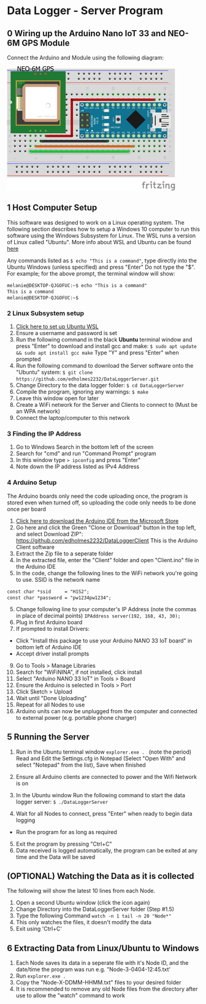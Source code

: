 # Data Logger - Server Program
## 0 Wiring up the Arduino Nano IoT 33 and NEO-6M GPS Module
Connect the Arduino and Module using the following diagram:


<img src="https://github.com/edholmes2232/DataLoggerServer/blob/master/arduino-wiring.png" width="438" height="324" />




## 1 Host Computer Setup
This software was designed to work on a Linux operating system. The following section describes how to setup a Windows 10 computer to run this software using the Windows Subsystem for Linux. The WSL runs a version of Linux called "Ubuntu". 
More info about WSL and Ubuntu can be found [here](https://wiki.ubuntu.com/WSL)



Any commands listed as `$ echo "This is a command"`, type directly into the Ubuntu Windows (unless specified) and press "Enter"
Do not type the "$". For example; for the above prompt, the terminal window will show:
```
melanie@DESKTOP-QJGOFUC:~$ echo "This is a command"
This is a command
melanie@DESKTOP-QJGOFUC:~$
```



### 2 Linux Subsystem setup
1. [Click here to set up Ubuntu WSL](https://ubuntu.com/wsl)
2. Ensure a username and password is set
3. Run the following command in the black **Ubuntu** terminal window and press "Enter" to download and install gcc and make:
`$ sudo apt update && sudo apt install gcc make`
Type "Y" and press "Enter" when prompted
4. Run the following command to download the Server software onto the "Ubuntu" system:
`$ git clone https://github.com/edholmes2232/DataLoggerServer.git`
5. Change Directory to the data logger folder:
`$ cd DataLoggerServer`
6. Compile the program, ignoring any warnings:
`$ make` 
7. Leave this window open for later
8. Create a WiFi network for the Server and Clients to connect to (Must be an WPA network)
9. Connect the laptop/computer to this network

### 3 Finding the IP Address
1. Go to Windows Search in the bottom left of the screen
2. Search for "cmd" and run "Command Prompt" program
3. In this window type `> ipconfig` and press "Enter"
4. Note down the IP address listed as IPv4 Address

### 4 Arduino Setup
The Arduino boards only need the code uploading once, the program is stored even when turned off, so uploading the code only needs to be done once per board

1. [Click here to download the Arduino IDE from the Microsoft Store](https://www.microsoft.com/store/apps/9nblggh4rsd8) 
2. Go here and click the Green "Clone or Download" button in the top left, and select Download ZIP": https://github.com/edholmes2232/DataLoggerClient
This is the Arduino Client software
3. Extract the Zip file to a seperate folder
4. In the extracted file, enter the "Client" folder and open "Client.ino" file in the Arduino IDE
5. In the code, change the following lines to the WiFi network you're going to use. SSID is the network name 
```
const char *ssid     = "H1S2";
const char *password = "pw1234pw1234";
```

5. Change following line to your computer's IP Address (note the commas in place of decimal points)
`IPAddress server(192, 168, 43, 30);`
6. Plug in first Arduino board
7. If prompted to install Drivers:
  * Click "Install this package to use your Arduino NANO 33 IoT board" in bottom left of Arduino IDE
  * Accept driver install prompts 

9. Go to Tools > Manage Libraries
10. Search for "WiFiNINA", if not installed, click install
11. Select "Arduino NANO 33 IoT" in Tools > Board
12. Ensure the Arduino is selected in Tools > Port
13. Click Sketch > Upload
14. Wait until "Done Uploading" 
15. Repeat for all Nodes to use
16. Arduino units can now be unplugged from the computer and connected to external power (e.g. portable phone charger)
 
## 5 Running the Server
1. Run in the Ubuntu terminal window `explorer.exe . ` (note the period)
Read and Edit the Settings.cfg in Notepad (Select "Open With" and select "Notepad" from the list), Save when finished

2. Ensure all Arduino clients are connected to power and the Wifi Network is on
3. In the Ubuntu window Run the following command to start the data logger server:
`$ ./DataLoggerServer`
4. Wait for all Nodes to connect, press "Enter" when ready to begin data logging
  * Run the program for as long as required
5. Exit the program by pressing "Ctrl+C"
6. Data received is logged automatically, the program can be exited at any time and the Data will be saved

##  (OPTIONAL) Watching the Data as it is collected
The following will show the latest 10 lines from each Node.
1. Open a second Ubuntu window (click the icon again)
2. Change Directory into the DataLoggerServer folder (Step #1.5)
3. Type the following Command 
`watch -n 1 tail -n 20 "Node*"`
4. This only watches the files, it doesn't modify the data
5. Exit using 'Ctrl+C'

## 6 Extracting Data from Linux/Ubuntu to Windows
1. Each Node saves its data in a seperate file with it's Node ID, and the date/time the program was run e.g. "Node-3-0404-12:45.txt'
2. Run `explorer.exe . `
3. Copy the "Node-X-DDMM-HHMM.txt" files to your desired folder
4. It is recommended to remove any old Node files from the directory after use to allow the "watch" command to work
